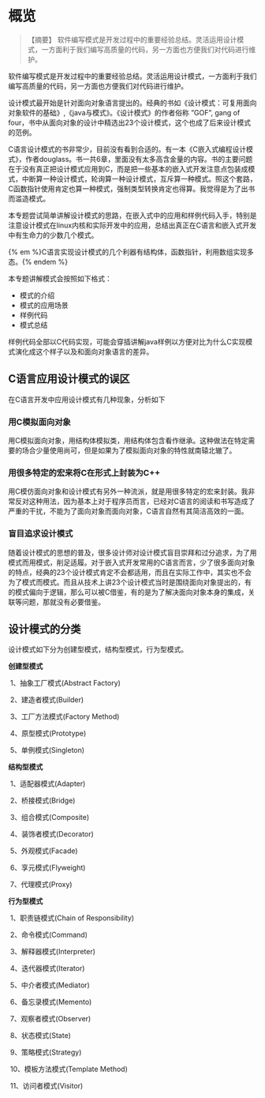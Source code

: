 # 概览

> 【摘要】 软件编写模式是开发过程中的重要经验总结。灵活运用设计模式，一方面利于我们编写高质量的代码，另一方面也方便我们对代码进行维护。

软件编写模式是开发过程中的重要经验总结。灵活运用设计模式，一方面利于我们编写高质量的代码，另一方面也方便我们对代码进行维护。

设计模式最开始是针对面向对象语言提出的。经典的书如《设计模式：可复用面向对象软件的基础》,《java与模式》。《设计模式》的作者俗称 ”GOF”, gang of four，书中从面向对象的设计中精选出23个设计模式，这个也成了后来设计模式的范例。

C语言设计模式的书非常少，目前没有看到合适的。有一本《C嵌入式编程设计模式》，作者douglass。书一共6章，里面没有太多高含金量的内容。书的主要问题在于没有真正把设计模式应用到C，而是把一些基本的嵌入式开发注意点包装成模式，中断算一种设计模式，轮询算一种设计模式，互斥算一种模式。照这个套路，C函数指针使用肯定也算一种模式，强制类型转换肯定也得算。我觉得是为了出书而滥造模式。

本专题尝试简单讲解设计模式的思路，在嵌入式中的应用和样例代码入手，特别是注意设计模式在linux内核和实际开发中的应用，总结出真正在C语言和嵌入式开发中有生命力的少数几个模式。

{% em %}C语言实现设计模式的几个利器有结构体，函数指针，利用数组实现多态。{% endem %}

本专题讲解模式会按照如下格式：

- 模式的介绍
- 模式的应用场景
- 样例代码
- 模式总结

样例代码全部以C代码实现，可能会穿插讲解java样例以方便对比为什么C实现模式演化成这个样子以及和面向对象语言的差异。

## C语言应用设计模式的误区

在C语言开发中应用设计模式有几种现象，分析如下

### 用C模拟面向对象

用C模拟面向对象，用结构体模拟类，用结构体包含看作继承。这种做法在特定需要的场合少量使用尚可，但是如果为了模拟面向对象的特性就南辕北辙了。

### 用很多特定的宏来将C在形式上封装为C++

用C模仿面向对象和设计模式有另外一种流派，就是用很多特定的宏来封装。我非常反对这种用法，因为基本上对于程序员而言，已经对C语言的阅读和书写造成了严重的干扰，不能为了面向对象而面向对象，C语言自然有其简洁高效的一面。

### 盲目追求设计模式

随着设计模式的思想的普及，很多设计师对设计模式盲目崇拜和过分追求，为了用模式而用模式，削足适履。对于嵌入式开发常用的C语言而言，少了很多面向对象的特点，经典的23个设计模式肯定不会都适用，而且在实际工作中，其实也不会为了模式而模式。而且从技术上讲23个设计模式当时是围绕面向对象提出的，有的模式偏向于逻辑，那么可以被C借鉴，有的是为了解决面向对象本身的集成，关联等问题，那就没有必要借鉴。

## 设计模式的分类

设计模式如下分为创建型模式，结构型模式，行为型模式。

**创建型模式**

​     1、抽象工厂模式(Abstract Factory)

​     2、建造者模式(Builder)

​     3、工厂方法模式(Factory Method) 

​     4、原型模式(Prototype) 

​     5、单例模式(Singleton) 

**结构型模式**

​     1、适配器模式(Adapter) 

​     2、桥接模式(Bridge) 

​     3、组合模式(Composite) 

​     4、装饰者模式(Decorator) 

​     5、外观模式(Facade) 

​     6、享元模式(Flyweight) 

​     7、代理模式(Proxy)

**行为型模式**

​     1、职责链模式(Chain of Responsibility) 

​     2、命令模式(Command) 

​     3、解释器模式(Interpreter) 

​     4、迭代器模式(Iterator) 

​     5、中介者模式(Mediator) 

​     6、备忘录模式(Memento) 

​     7、观察者模式(Observer) 

​     8、状态模式(State) 

​     9、策略模式(Strategy) 

​     10、模板方法模式(Template Method) 

​     11、访问者模式(Visitor) 
